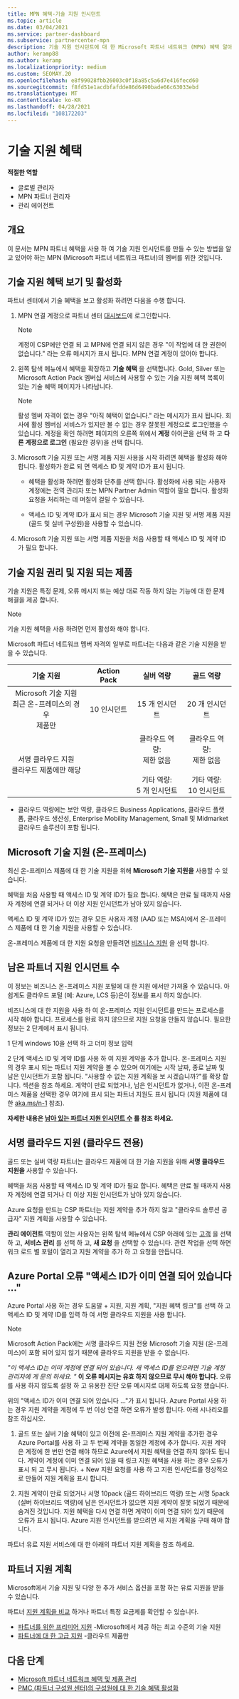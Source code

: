 ```yaml
---
title: MPN 혜택-기술 지원 인시던트
ms.topic: article
ms.date: 03/04/2021
ms.service: partner-dashboard
ms.subservice: partnercenter-mpn
description: 기술 지원 인시던트에 대 한 Microsoft 파트너 네트워크 (MPN) 혜택 알아보기
author: keramp88
ms.author: keramp
ms.localizationpriority: medium
ms.custom: SEOMAY.20
ms.openlocfilehash: e8f99028fbb26003c0f18a85c5a6d7e416fecd60
ms.sourcegitcommit: f8fd51e1acdbfafdde86d6490bade66c63033ebd
ms.translationtype: MT
ms.contentlocale: ko-KR
ms.lasthandoff: 04/28/2021
ms.locfileid: "108172203"
---
```

# <a name="technical-support-benefits"></a>기술 지원 혜택

**적절한 역할**

- 글로벌 관리자
- MPN 파트너 관리자
- 관리 에이전트

## <a name="overview"></a>개요

이 문서는 MPN 파트너 혜택을 사용 하 여 기술 지원 인시던트를 만들 수 있는 방법을 알고 있어야 하는 MPN (Microsoft 파트너 네트워크 파트너)의 멤버를 위한 것입니다.

## <a name="view-and-activate-your-technical-support-benefits"></a>기술 지원 혜택 보기 및 활성화 

파트너 센터에서 기술 혜택을 보고 활성화 하려면 다음을 수행 합니다.

1. MPN 연결 계정으로 파트너 센터 [대시보드](https://partner.microsoft.com/dashboard)에 로그인합니다. 
    > [!NOTE]
    > 계정이 CSP에만 연결 되 고 MPN에 연결 되지 않은 경우 "이 작업에 대 한 권한이 없습니다." 라는 오류 메시지가 표시 됩니다. MPN 연결 계정이 있어야 합니다.

2. 왼쪽 탐색 메뉴에서 혜택을 확장하고 **기술 혜택** 을 선택합니다. Gold, Silver 또는 Microsoft Action Pack 멤버십 서비스에 사용할 수 있는 기술 지원 혜택 목록이 있는 기술 혜택 페이지가 나타납니다. 

    > [!NOTE]
    >활성 멤버 자격이 없는 경우 "아직 혜택이 없습니다." 라는 메시지가 표시 됩니다. 회사에 활성 멤버십 서비스가 있지만 볼 수 없는 경우 잘못된 계정으로 로그인했을 수 있습니다. 계정을 확인 하려면 페이지의 오른쪽 위에서 **계정** 아이콘을 선택 하 고 **다른 계정으로 로그인** (필요한 경우)을 선택 합니다.

3. Microsoft 기술 지원 또는 서명 제품 지원 사용을 시작 하려면 혜택을 활성화 해야 합니다. 활성화가 완료 되 면 액세스 ID 및 계약 ID가 표시 됩니다. 

    -   혜택을 활성화 하려면 활성화 단추를 선택 합니다. 활성화에 사용 되는 사용자 계정에는 전역 관리자 또는 MPN Partner Admin 역할이 필요 합니다. 활성화 요청을 처리하는 데 며칠이 걸릴 수 있습니다. 

    - 액세스 ID 및 계약 ID가 표시 되는 경우 Microsoft 기술 지원 및 서명 제품 지원 (골드 및 실버 구성원)을 사용할 수 있습니다. 

 4. Microsoft 기술 지원 또는 서명 제품 지원을 처음 사용할 때 액세스 ID 및 계약 ID가 필요 합니다.  

## <a name="technical-support-entitlement-and-supported-products"></a>기술 지원 권리 및 지원 되는 제품

기술 지원은 특정 문제, 오류 메시지 또는 예상 대로 작동 하지 않는 기능에 대 한 문제 해결을 제공 합니다.

> [!NOTE]
> 기술 지원 혜택을 사용 하려면 먼저 활성화 해야 합니다. 

Microsoft 파트너 네트워크 멤버 자격의 일부로 파트너는 다음과 같은 기술 지원을 받을 수 있습니다.


| 기술 지원 |  Action Pack | 실버 역량 | 골드 역량 |
|:---:|:---:|:---:|:---:|
| Microsoft 기술 지원<br>최근 온-프레미스의 경우 <br>제품만 | 10 인시던트 | 15 개 인시던트  | 20 개 인시던트 |
| 서명 클라우드 지원<br>클라우드 제품에만 해당 |  | 클라우드 역량:<br>제한 없음<br><br>기타 역량:<br>5 개 인시던트  | 클라우드 역량:<br>제한 없음<br>          <br>기타 역량:<br>10 인시던트  |

* 클라우드 역량에는 보안 역량, 클라우드 Business Applications, 클라우드 플랫폼, 클라우드 생산성, Enterprise Mobility Management, Small 및 Midmarket 클라우드 솔루션이 포함 됩니다.

## <a name="microsoft-product-support-on-premises"></a>Microsoft 기술 지원 (온-프레미스)

최신 온-프레미스 제품에 대 한 기술 지원을 위해  **Microsoft 기술 지원을** 사용할 수 있습니다. 

혜택을 처음 사용할 때 액세스 ID 및 계약 ID가 필요 합니다. 혜택은 만료 될 때까지 사용자 계정에 연결 되거나 더 이상 지원 인시던트가 남아 있지 않습니다.

액세스 ID 및 계약 ID가 있는 경우 모든 사용자 계정 (AAD 또는 MSA)에서 온-프레미스 제품에 대 한 기술 지원을 사용할 수 있습니다.

온-프레미스 제품에 대 한 지원 요청을 만들려면 [비즈니스 지원](https://support.serviceshub.microsoft.com/supportforbusiness/create) 을 선택 합니다.

## <a name="how-many-partner-support-incidents-are-remaining"></a>남은 파트너 지원 인시던트 수
이 정보는 비즈니스 온-프레미스 지원 포털에 대 한 지원 에서만 가져올 수 있습니다. 아쉽게도 클라우드 포털 (예: Azure, LCS 등)은이 정보를 표시 하지 않습니다.

비즈니스에 대 한 지원을 사용 하 여 온-프레미스 지원 인시던트를 만드는 프로세스를 시작 해야 합니다. 프로세스를 완료 하지 않으므로 지원 요청을 만들지 않습니다. 필요한 정보는 2 단계에서 표시 됩니다.

1 단계 windows 10을 선택 하 고 더미 정보 입력

2 단계 액세스 ID 및 계약 ID를 사용 하 여 지원 계약을 추가 합니다. 온-프레미스 지원의 경우 표시 되는 파트너 지원 계약을 볼 수 있으며 여기에는 시작 날짜, 종료 날짜 및 남은 인시던트가 포함 됩니다. "사용할 수 없는 지원 계획을 보 시겠습니까?"를 확장 합니다. 섹션을 참조 하세요. 계약이 만료 되었거나, 남은 인시던트가 없거나, 이전 온-프레미스 제품을 선택한 경우 여기에 표시 되는 파트너 지원도 표시 됩니다 (지원 제품에 대 한 [aka.ms/n-1](https://aka.ms/n-1) 참조).

**자세한 내용은 [남아 있는 파트너 지원 인시던트 수](https://support.microsoft.com/topic/how-many-partner-support-incidents-are-remaining-e8220db5-14f6-93db-4b4a-35766e11b3c3) 를 참조 하세요.** 

## <a name="signature-cloud-support-cloud-only"></a>서명 클라우드 지원 (클라우드 전용)

골드 또는 실버 역량 파트너는 클라우드 제품에 대 한 기술 지원을 위해 **서명 클라우드 지원을** 사용할 수 있습니다. 

혜택을 처음 사용할 때 액세스 ID 및 계약 ID가 필요 합니다. 혜택은 만료 될 때까지 사용자 계정에 연결 되거나 더 이상 지원 인시던트가 남아 있지 않습니다.

Azure 요청을 만드는 CSP 파트너는 지원 계약을 추가 하지 않고 "클라우드 솔루션 공급자" 지원 계획을 사용할 수 있습니다.

**관리 에이전트** 역할이 있는 사용자는 왼쪽 탐색 메뉴에서 CSP 아래에 있는 [고객](https://partner.microsoft.com/commerce/customers/list) 을 선택 하 고, **서비스 관리** 를 선택 하 고, **새 요청** 을 선택할 수 있습니다.  관련 작업을 선택 하면 워크 로드 별 포털이 열리고 지원 계약을 추가 하 고 요청을 만듭니다.

## <a name="azure-portal-error-access-id-is-already-associated-"></a>Azure Portal 오류 "액세스 ID가 이미 연결 되어 있습니다 ..."
Azure Portal 사용 하는 경우 도움말 + 지원, 지원 계획, "지원 혜택 링크"를 선택 하 고 액세스 ID 및 계약 ID를 입력 하 여 서명 클라우드 지원을 사용 합니다.

> [!NOTE]
> Microsoft Action Pack에는 서명 클라우드 지원 전용 Microsoft 기술 지원 (온-프레미스)이 포함 되어 있지 않기 때문에 클라우드 지원을 받을 수 없습니다.

*"이 액세스 ID는 이미 계정에 연결 되어 있습니다. 새 액세스 ID를 얻으려면 기술 계정 관리자에 게 문의 하세요. "* **이 오류 메시지는 유효 하지 않으므로 무시 해야 합니다.** 오류를 사용 하지 않도록 설정 하 고 유용한 진단 오류 메시지로 대체 하도록 요청 했습니다. 

위의 "액세스 ID가 이미 연결 되어 있습니다 ..."가 표시 됩니다. Azure Portal 사용 하는 경우 지원 계약을 계정에 두 번 이상 연결 하면 오류가 발생 합니다. 아래 시나리오를 참조 하십시오.

1. 골드 또는 실버 기술 혜택이 있고 이전에 온-프레미스 지원 계약을 추가한 경우 Azure Portal를 사용 하 고 두 번째 계약을 동일한 계정에 추가 합니다. 지원 계약은 계정에 한 번만 연결 해야 하므로 Azure에서 지원 혜택을 연결 하지 않아도 됩니다. 계약이 계정에 이미 연결 되어 있을 때 링크 지원 혜택을 사용 하는 경우 오류가 표시 되 고 무시 됩니다. + New 지원 요청를 사용 하 고 지원 인시던트를 정상적으로 만들어 지원 계획을 표시 합니다.

2. 지원 계약이 만료 되었거나 서명 10pack (골드 하이브리드 역량) 또는 서명 5pack (실버 하이브리드 역량)에 남은 인시던트가 없으면 지원 계약이 잘못 되었기 때문에 숨겨진 것입니다. 지원 혜택을 다시 연결 하면 계약이 이미 연결 되어 있기 때문에 오류가 표시 됩니다. Azure 지원 인시던트를 받으려면 새 지원 계획을 구매 해야 합니다. 

파트너 유료 지원 서비스에 대 한 아래의 파트너 지원 계획을 참조 하세요.

## <a name="partner-support-plans"></a>파트너 지원 계획

Microsoft에서 기술 지원 및 다양 한 추가 서비스 옵션을 포함 하는 유료 지원을 받을 수 있습니다. 

파트너 [지원 계획을 비교](https://partner.microsoft.com/support/partnersupport) 하거나 파트너 특정 요금제를 확인할 수 있습니다.

- [파트너를 위한 프리미어 지원](https://partner.microsoft.com/support/microsoft-services-premier-support) -Microsoft에서 제공 하는 최고 수준의 기술 지원
- [파트너에 대 한 고급 지원](https://partner.microsoft.com/support/advanced-cloud-support) -클라우드 제품만


## <a name="next-steps"></a>다음 단계

- [Microsoft 파트너 네트워크 혜택 및 제품 관리](manage-your-partner-network-benefits.md)
- [PMC (파트너 구성원 센터)의 구성원에 대 한 기술 혜택 활성화](partner-membership-center-tech-benefits-activate.md)
